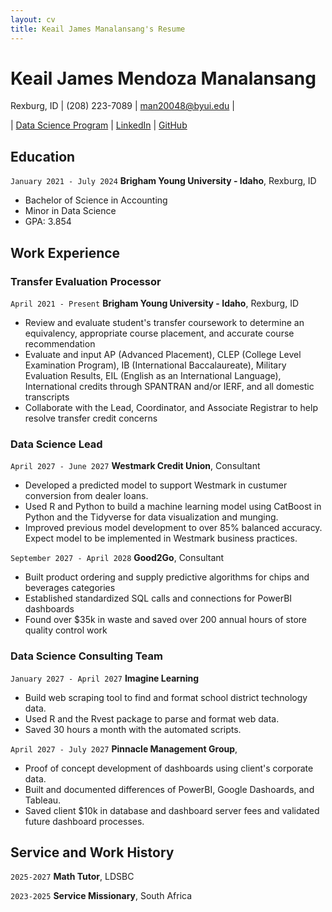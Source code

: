 ```yaml
---
layout: cv
title: Keail James Manalansang's Resume
---
```

# Keail James Mendoza Manalansang
Rexburg, ID | (208) 223-7089 | man20048@byui.edu | 

<div id="webaddress">
| <a href="https://byuidatascience.github.io/development.html">Data Science Program</a> 
| <a href="https://www.linkedin.com/in/jamesyeppp/">LinkedIn</a> 
| <a href="https://github.com/byuids-resumes">GitHub</a>
</div>
<!-- https://www.monique.tech/the-art-of-markdown -->


## Education

`January 2021 - July 2024`
__Brigham Young University - Idaho__, Rexburg, ID

- Bachelor of Science in Accounting
- Minor in Data Science
- GPA: 3.854


## Work Experience

### Transfer Evaluation Processor

`April 2021 - Present`
__Brigham Young University - Idaho__, Rexburg, ID

- Review and evaluate student's transfer coursework to determine an equivalency, appropriate course placement, and accurate course recommendation
- Evaluate and input AP (Advanced Placement), CLEP (College Level Examination Program), IB (International Baccalaureate), Military Evaluation Results, EIL (English as an International Language), International credits through SPANTRAN and/or IERF, and all domestic transcripts
- Collaborate with the Lead, Coordinator, and Associate Registrar to help resolve transfer credit concerns


### Data Science Lead

`April 2027 - June 2027`
__Westmark Credit Union__, Consultant

- Developed a predicted model to support Westmark in custumer conversion from dealer loans.
- Used R and Python to build a machine learning model using CatBoost in Python and the Tidyverse for data visualization and munging. 
- Improved previous model development to over 85% balanced accuracy. Expect model to be implemented in Westmark business practices.

`September 2027 - April 2028`
__Good2Go__, Consultant

- Built product ordering and supply predictive algorithms for chips and beverages categories
- Established standardized SQL calls and connections for PowerBI dashboards
- Found over $35k in waste and saved over 200 annual hours of store quality control work 


### Data Science Consulting Team

`January 2027 - April 2027`
__Imagine Learning__

- Build web scraping tool to find and format school district technology data.
- Used R and the Rvest package to parse and format web data.
- Saved 30 hours a month with the automated scripts.

`April 2027 - July 2027`
__Pinnacle Management Group__, 

- Proof of concept development of dashboards using client's corporate data.
- Built and documented differences of PowerBI, Google Dashoards, and Tableau.
- Saved client $10k in database and dashboard server fees and validated future dashboard processes.


## Service and Work History

`2025-2027`
__Math Tutor__, LDSBC


`2023-2025`
__Service Missionary__, South Africa



<!-- ### Footer

Last updated: May 2013 -->


